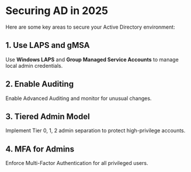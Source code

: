 # Securing AD in 2025

Here are some key areas to secure your Active Directory environment:

## 1. Use LAPS and gMSA
Use **Windows LAPS** and **Group Managed Service Accounts** to manage local admin credentials.

## 2. Enable Auditing
Enable Advanced Auditing and monitor for unusual changes.

## 3. Tiered Admin Model
Implement Tier 0, 1, 2 admin separation to protect high-privilege accounts.

## 4. MFA for Admins
Enforce Multi-Factor Authentication for all privileged users.